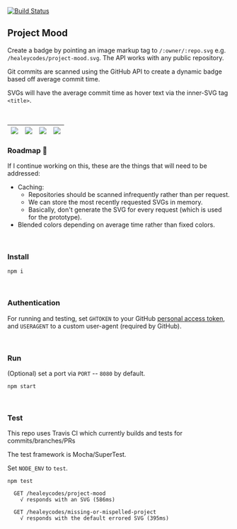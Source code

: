 [![Build Status](https://travis-ci.org/healeycodes/project-mood.svg?branch=master)](https://travis-ci.org/healeycodes/project-mood)

## Project Mood

Create a badge by pointing an image markup tag to `/:owner/:repo.svg` e.g. `/healeycodes/project-mood.svg`. The API works with any public repository.

Git commits are scanned using the GitHub API to create a dynamic badge based off average commit time.

SVGs will have the average commit time as hover text via the inner-SVG tag `<title>`.

<br>

| ![](https://github.com/healeycodes/project-mood/blob/master/samples/project%20mood-morning.svg) | ![](https://github.com/healeycodes/project-mood/blob/master/samples/project%20mood-day-time.svg) | ![](https://github.com/healeycodes/project-mood/blob/master/samples/project%20mood-twilight.svg) | ![](https://github.com/healeycodes/project-mood/blob/master/samples/project%20mood-night-time.svg)
| - | - | - | -




### Roadmap 🚗

If I continue working on this, these are the things that will need to be addressed:

- Caching:
  - Repositories should be scanned infrequently rather than per request.
  - We can store the most recently requested SVGs in memory.
  - Basically, don't generate the SVG for every request (which is used for the prototype).
- Blended colors depending on average time rather than fixed colors.

<br>

### Install

`npm i`

<br>

### Authentication

For running and testing, set `GHTOKEN` to your GitHub [personal access token](https://github.com/settings/tokens), and `USERAGENT` to a custom user-agent (required by GitHub).

<br>

### Run

(Optional) set a port via `PORT` -- `8080` by default.

`npm start`

<br>

### Test

This repo uses Travis CI which currently builds and tests for commits/branches/PRs

The test framework is Mocha/SuperTest.

Set `NODE_ENV` to `test`.

`npm test`

```
  GET /healeycodes/project-mood
    √ responds with an SVG (586ms)

  GET /healeycodes/missing-or-mispelled-project
    √ responds with the default errored SVG (395ms)
```

